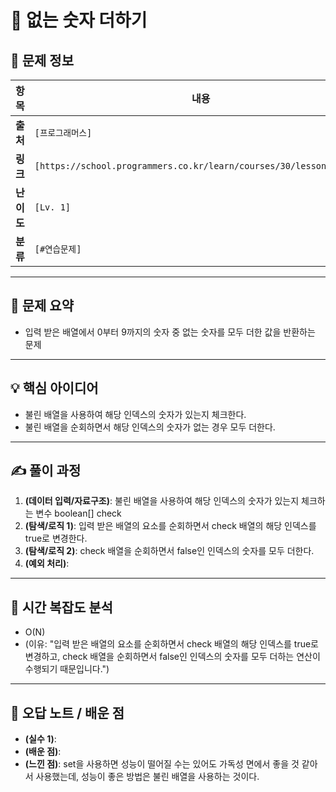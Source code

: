 # 📌 없는 숫자 더하기

## 📖 문제 정보

| 항목       | 내용                                                                |
| ---------- | ------------------------------------------------------------------- |
| **출처**   | `[프로그래머스]`                                                    |
| **링크**   | `[https://school.programmers.co.kr/learn/courses/30/lessons/86051]` |
| **난이도** | `[Lv. 1]`                                                           |
| **분류**   | `[#연습문제]`                                                       |

---

## 📝 문제 요약

- 입력 받은 배열에서 0부터 9까지의 숫자 중 없는 숫자를 모두 더한 값을 반환하는 문제

---

## 💡 핵심 아이디어

- 불린 배열을 사용하여 해당 인덱스의 숫자가 있는지 체크한다.
- 불린 배열을 순회하면서 해당 인덱스의 숫자가 없는 경우 모두 더한다.

---

## ✍️ 풀이 과정

1. **(데이터 입력/자료구조)**: 불린 배열을 사용하여 해당 인덱스의 숫자가 있는지 체크하는 변수 boolean[] check
2. **(탐색/로직 1)**: 입력 받은 배열의 요소를 순회하면서 check 배열의 해당 인덱스를 true로 변경한다.
3. **(탐색/로직 2)**: check 배열을 순회하면서 false인 인덱스의 숫자를 모두 더한다.
4. **(예외 처리)**:

---

## 🧐 시간 복잡도 분석

- O(N)
- (이유: "입력 받은 배열의 요소를 순회하면서 check 배열의 해당 인덱스를 true로 변경하고, check 배열을 순회하면서 false인 인덱스의 숫자를 모두 더하는 연산이 수행되기 때문입니다.")

---

## 🧠 오답 노트 / 배운 점

- **(실수 1)**:
- **(배운 점)**:
- **(느낀 점)**: set을 사용하면 성능이 떨어질 수는 있어도 가독성 면에서 좋을 것 같아서 사용했는데, 성능이 좋은 방법은 불린 배열을 사용하는 것이다.
